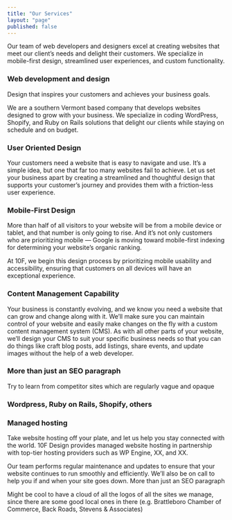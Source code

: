 ```yaml
---
title: "Our Services"
layout: "page"
published: false
---
```


Our team of web developers and designers excel at creating websites that meet our client’s needs and delight their customers. We specialize in mobile-first design, streamlined user experiences, and custom functionality. 

### Web development and design

Design that inspires your customers and achieves your business goals. 

We are a southern Vermont based company that develops websites designed to grow with your business. We specialize in coding WordPress, Shopify, and Ruby on Rails solutions that delight our clients while staying on schedule and on budget. 

### User Oriented Design

Your customers need a website that is easy to navigate and use. It’s a simple idea, but one that far too many websites fail to achieve. Let us set your business apart by creating a streamlined and thoughtful design that supports your customer’s journey and provides them with a friction-less user experience. 

### Mobile-First Design

More than half of all visitors to your website will be from a mobile device or tablet, and that number is only going to rise. And it’s not only customers who are prioritizing mobile — Google is moving toward mobile-first indexing for determining your website’s organic ranking. 

At 10F, we begin this design process by prioritizing mobile usability and accessibility, ensuring that customers on all devices will have an exceptional experience. 

### Content Management Capability

Your business is constantly evolving, and we know you need a website that can grow and change along with it. We’ll make sure you can maintain control of your website and easily make changes on the fly with a custom content management system (CMS). As with all other parts of your website, we’ll design your CMS to suit your specific business needs so that you can do things like craft blog posts, add listings, share events, and update images without the help of a web developer. 

### More than just an SEO paragraph

Try to learn from competitor sites which are regularly vague and opaque

### Wordpress, Ruby on Rails, Shopify, others

### Managed hosting

Take website hosting off your plate, and let us help you stay connected with the world. 10F Design provides managed website hosting in partnership with top-tier hosting providers such as WP Engine, XX, and XX. 

Our team performs regular maintenance and updates to ensure that your website continues to run smoothly and efficiently. We’ll also be on call to help you if and when your site goes down. 
More than just an SEO paragraph

Might be cool to have a cloud of all the logos of all the sites we manage, since there are some good local ones in there (e.g. Brattleboro Chamber of Commerce, Back Roads, Stevens & Associates)
